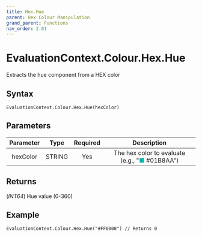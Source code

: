 ```yaml
---
title: Hex.Hue
parent: Hex Colour Manipulation
grand_parent: Functions
nav_order: 2.01
---
```


# EvaluationContext.Colour.Hex.Hue

Extracts the hue component from a HEX color

## Syntax

```dax
EvaluationContext.Colour.Hex.Hue(hexColor)
```

## Parameters

| Parameter | Type | Required | Description |
|:---:|:---:|:---:|:---:|
| hexColor | STRING | Yes | The hex color to evaluate (e.g., "<span style="color: #01B8AA">■</span> #01B8AA") |

## Returns

(*INT64*) Hue value (0-360)

## Example

```dax
EvaluationContext.Colour.Hex.Hue("#FF0000") // Returns 0
```